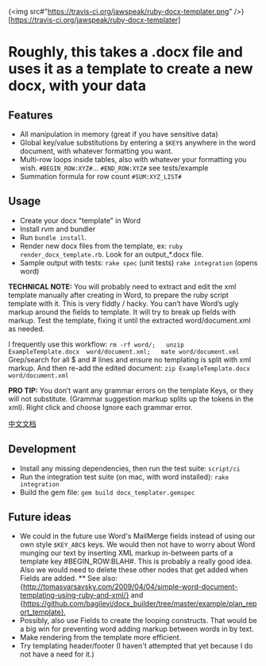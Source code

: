 {<img src#"https://travis-ci.org/jawspeak/ruby-docx-templater.png" />}[https://travis-ci.org/jawspeak/ruby-docx-templater]


# Roughly, this takes a .docx file and uses it as a template to create a new docx, with your data

## Features

* All manipulation in memory (great if you have sensitive data)
* Global key/value substitutions by entering a `$KEY$` anywhere in the word document, with whatever formatting you want.
* Multi-row loops inside tables, also with whatever your formatting you wish. `#BEGIN_ROW:XYZ#`... `#END_ROW:XYZ#` see tests/example
* Summation formula for row count `#SUM:XYZ_LIST#`

## Usage

* Create your docx "template" in Word
* Install rvm and bundler
* Run `bundle install`.
* Render new docx files from the template, ex: `ruby render_docx_template.rb`. Look for an output_*.docx file.
* Sample output with tests: `rake spec` (unit tests) `rake integration` (opens word)

__TECHNICAL NOTE:__ You will probably need to extract and edit the xml template manually after creating in Word, to prepare the ruby script template with it. This is very fiddly / hacky. You can’t have Word’s ugly markup around the fields to template. It will try to break up fields with markup. Test the template, fixing it until the extracted word/document.xml as needed.

I frequently use this workflow:
`rm -rf word/;   unzip ExampleTemplate.docx  word/document.xml;   mate word/document.xml`
Grep/search for all $ and # lines and ensure no templating is split with xml markup.
And then re-add the edited document:
`zip ExampleTemplate.docx word/document.xml`

__PRO TIP:__ You don’t want any grammar errors on the template Keys, or they will not substitute. (Grammar suggestion markup splits up the tokens in the xml). Right click and choose Ignore each grammar error.

[中文文档](https://github.com/Yundianjia/ruby-docx-templater/blob/master/README_cn.md)


## Development

* Install any missing dependencies, then run the test suite: `script/ci`
* Run the integration test suite (on mac, with word installed): `rake integration`
* Build the gem file: `gem build docx_templater.gemspec`


## Future ideas

* We could in the future use Word's MailMerge fields instead of using our own style `$KEY_ABC$` keys. We would then not have to worry about Word munging our text by inserting XML markup in-between parts of a template key #BEGIN_ROW:BLAH#. This is probably a really good idea. Also we would need to delete these other nodes that get added when Fields are added.
** See also: {http://tomasvarsavsky.com/2009/04/04/simple-word-document-templating-using-ruby-and-xml/} and {https://github.com/bagilevi/docx_builder/tree/master/example/plan_report_template},
* Possibly, also use Fields to create the looping constructs. That would be a big win for preventing word adding markup between words in by text.
* Make rendering from the template more efficient.
* Try templating header/footer (I haven't attempted that yet because I do not have a need for it.)
